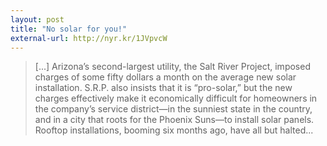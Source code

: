 ```yaml
---
layout: post
title: "No solar for you!"
external-url: http://nyr.kr/1JVpvcW
---
```


> [...] Arizona’s second-largest utility, the Salt River Project, imposed charges of some fifty dollars a month on the average new solar installation. S.R.P. also insists that it is “pro-solar,” but the new charges effectively make it economically difficult for homeowners in the company’s service district—in the sunniest state in the country, and in a city that roots for the Phoenix Suns—to install solar panels. Rooftop installations, booming six months ago, have all but halted...